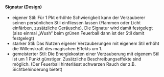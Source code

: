 #### Signatur (Design)

* eigener Stil: Für 1 Pkt erhöhte Schwierigkeit kann der Verzauberer seinen persönlichen Stil einfliessen lassen
(Flammen oder Licht einfärben, zusätzliche Geräusche). Die Signatur wird damit festgelegt (also einmal „Wush“ beim
grünen Feuerball dann ist der Stil damit festgelegt)
* starker Stil: Das Nutzen eigener Verzauberungen mit eigenem Stil erhöht die Willenskraft des magischen Effekts um 1.
* gemeisterter Stil: Die Energiekosten einer Verzauberung mit eigenem Stil ist um 1 Punkt günstiger. Zusätzliche
Beschreibungseffekte sind möglich. (Der Feuerball hinterlässt schwarzen Rauch der z.B. Sichtbehinderung bietet)
